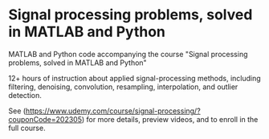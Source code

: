 # Signal processing problems, solved in MATLAB and Python
MATLAB and Python code accompanying the course "Signal processing problems, solved in MATLAB and Python"

12+ hours of instruction about applied signal-processing methods, including filtering, denoising, convolution, resampling, interpolation, and outlier detection.

See (https://www.udemy.com/course/signal-processing/?couponCode=202305) for more details, preview videos, and to enroll in the full course.
